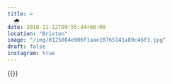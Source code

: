 ```yaml
---
title: >
  🌧
date: 2018-11-12T09:55:44+00:00
location: "Brixton"
image: "/img/8125804e906f1aae10765141a89c46f3.jpg"
draft: false
instagram: true
---
```


{{<photo src="/img/8125804e906f1aae10765141a89c46f3.jpg">}}
